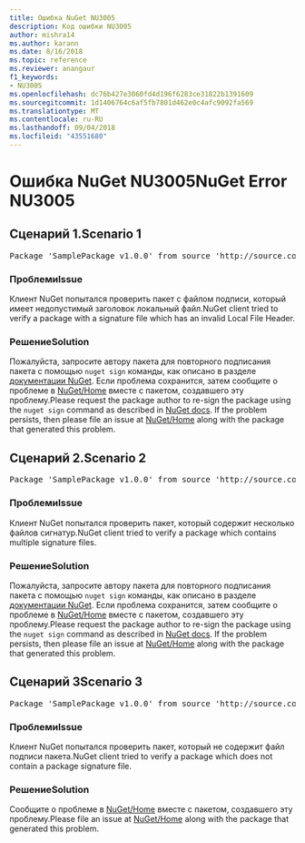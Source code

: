 ```yaml
---
title: Ошибка NuGet NU3005
description: Код ошибки NU3005
author: mishra14
ms.author: karann
ms.date: 8/16/2018
ms.topic: reference
ms.reviewer: anangaur
f1_keywords:
- NU3005
ms.openlocfilehash: dc76b427e3060fd4d196f6283ce31822b1391609
ms.sourcegitcommit: 1d1406764c6af5fb7801d462e0c4afc9092fa569
ms.translationtype: MT
ms.contentlocale: ru-RU
ms.lasthandoff: 09/04/2018
ms.locfileid: "43551680"
---
```

# <a name="nuget-error-nu3005"></a><span data-ttu-id="032df-103">Ошибка NuGet NU3005</span><span class="sxs-lookup"><span data-stu-id="032df-103">NuGet Error NU3005</span></span>

## <a name="scenario-1"></a><span data-ttu-id="032df-104">Сценарий 1.</span><span class="sxs-lookup"><span data-stu-id="032df-104">Scenario 1</span></span>

<pre>Package 'SamplePackage v1.0.0' from source 'http://source.com/index.json': The package contains an invalid package signature file.</pre>

### <a name="issue"></a><span data-ttu-id="032df-105">Проблеми</span><span class="sxs-lookup"><span data-stu-id="032df-105">Issue</span></span>

<span data-ttu-id="032df-106">Клиент NuGet попытался проверить пакет с файлом подписи, который имеет недопустимый заголовок локальный файл.</span><span class="sxs-lookup"><span data-stu-id="032df-106">NuGet client tried to verify a package with a signature file which has an invalid Local File Header.</span></span>


### <a name="solution"></a><span data-ttu-id="032df-107">Решение</span><span class="sxs-lookup"><span data-stu-id="032df-107">Solution</span></span>

<span data-ttu-id="032df-108">Пожалуйста, запросите автору пакета для повторного подписания пакета с помощью `nuget sign` команды, как описано в разделе [документации NuGet](https://docs.microsoft.com/en-us/nuget/create-packages/sign-a-package). Если проблема сохранится, затем сообщите о проблеме в [NuGet/Home](https://github.com/NuGet/Home/issues) вместе с пакетом, создавшего эту проблему.</span><span class="sxs-lookup"><span data-stu-id="032df-108">Please request the package author to re-sign the package using the `nuget sign` command as described in [NuGet docs](https://docs.microsoft.com/en-us/nuget/create-packages/sign-a-package). If the problem persists, then please file an issue at [NuGet/Home](https://github.com/NuGet/Home/issues) along with the package that generated this problem.</span></span>



## <a name="scenario-2"></a><span data-ttu-id="032df-109">Сценарий 2.</span><span class="sxs-lookup"><span data-stu-id="032df-109">Scenario 2</span></span>

<pre>Package 'SamplePackage v1.0.0' from source 'http://source.com/index.json': The package contains multiple package signature files.</pre>

### <a name="issue"></a><span data-ttu-id="032df-110">Проблеми</span><span class="sxs-lookup"><span data-stu-id="032df-110">Issue</span></span>

<span data-ttu-id="032df-111">Клиент NuGet попытался проверить пакет, который содержит несколько файлов сигнатур.</span><span class="sxs-lookup"><span data-stu-id="032df-111">NuGet client tried to verify a package which contains multiple signature files.</span></span>


### <a name="solution"></a><span data-ttu-id="032df-112">Решение</span><span class="sxs-lookup"><span data-stu-id="032df-112">Solution</span></span>

<span data-ttu-id="032df-113">Пожалуйста, запросите автору пакета для повторного подписания пакета с помощью `nuget sign` команды, как описано в разделе [документации NuGet](https://docs.microsoft.com/en-us/nuget/create-packages/sign-a-package). Если проблема сохранится, затем сообщите о проблеме в [NuGet/Home](https://github.com/NuGet/Home/issues) вместе с пакетом, создавшего эту проблему.</span><span class="sxs-lookup"><span data-stu-id="032df-113">Please request the package author to re-sign the package using the `nuget sign` command as described in [NuGet docs](https://docs.microsoft.com/en-us/nuget/create-packages/sign-a-package). If the problem persists, then please file an issue at [NuGet/Home](https://github.com/NuGet/Home/issues) along with the package that generated this problem.</span></span>



## <a name="scenario-3"></a><span data-ttu-id="032df-114">Сценарий 3</span><span class="sxs-lookup"><span data-stu-id="032df-114">Scenario 3</span></span>

<pre>Package 'SamplePackage v1.0.0' from source 'http://source.com/index.json': The package does not contain a valid package signature file.</pre>

### <a name="issue"></a><span data-ttu-id="032df-115">Проблеми</span><span class="sxs-lookup"><span data-stu-id="032df-115">Issue</span></span>

<span data-ttu-id="032df-116">Клиент NuGet попытался проверить пакет, который не содержит файл подписи пакета.</span><span class="sxs-lookup"><span data-stu-id="032df-116">NuGet client tried to verify a package which does not contain a package signature file.</span></span>


### <a name="solution"></a><span data-ttu-id="032df-117">Решение</span><span class="sxs-lookup"><span data-stu-id="032df-117">Solution</span></span>

<span data-ttu-id="032df-118">Сообщите о проблеме в [NuGet/Home](https://github.com/NuGet/Home/issues) вместе с пакетом, создавшего эту проблему.</span><span class="sxs-lookup"><span data-stu-id="032df-118">Please file an issue at [NuGet/Home](https://github.com/NuGet/Home/issues) along with the package that generated this problem.</span></span>


